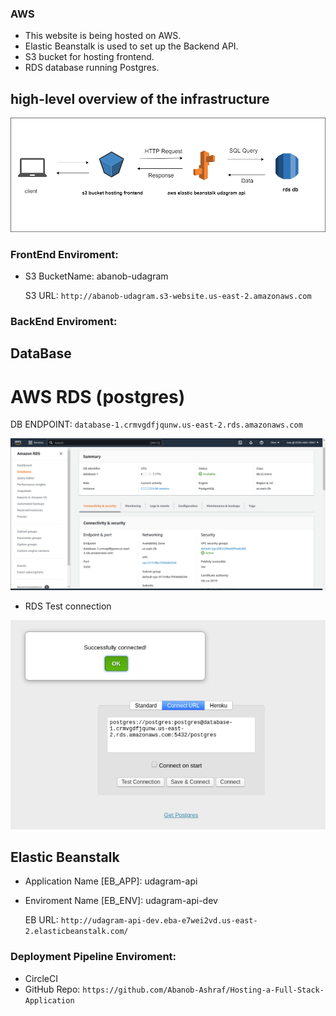 ### AWS

* This website is being hosted on AWS.
* Elastic Beanstalk is used to set up the Backend API.
* S3 bucket for hosting frontend.
* RDS database running Postgres.

## high-level overview of the infrastructure

![overview](./screenshots/Diagram/infrastructure_diagram.png)

### FrontEnd Enviroment: 

* S3 BucketName: abanob-udagram
    
    S3 URL: `http://abanob-udagram.s3-website.us-east-2.amazonaws.com`


### BackEnd Enviroment: 

## DataBase

# AWS RDS (postgres)

DB ENDPOINT: `database-1.crmvgdfjqunw.us-east-2.rds.amazonaws.com`

![RDS](./screenshots/RDS/RDS.png)

* RDS Test connection

![RDS Test connection](./screenshots/RDS/RDS_TEST.png)

## Elastic Beanstalk

* Application Name [EB_APP]: udagram-api
* Enviroment Name [EB_ENV]: udagram-api-dev

    EB URL: `http://udagram-api-dev.eba-e7wei2vd.us-east-2.elasticbeanstalk.com/`


### Deployment Pipeline Enviroment:

* CircleCI
* GitHub Repo: `https://github.com/Abanob-Ashraf/Hosting-a-Full-Stack-Application`
